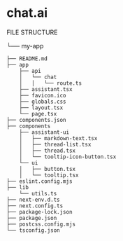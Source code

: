 # chat.ai

FILE STRUCTURE

└── my-app

    ├── README.md
    ├── app
        ├── api
        │   └── chat
        │   │   └── route.ts
        ├── assistant.tsx
        ├── favicon.ico
        ├── globals.css
        ├── layout.tsx
        └── page.tsx
    ├── components.json
    ├── components
        ├── assistant-ui
        │   ├── markdown-text.tsx
        │   ├── thread-list.tsx
        │   ├── thread.tsx
        │   └── tooltip-icon-button.tsx
        └── ui
        │   ├── button.tsx
        │   └── tooltip.tsx
    ├── eslint.config.mjs
    ├── lib
        └── utils.ts
    ├── next-env.d.ts
    ├── next.config.ts
    ├── package-lock.json
    ├── package.json
    ├── postcss.config.mjs
    └── tsconfig.json
